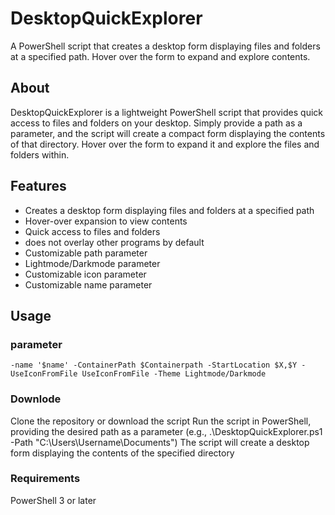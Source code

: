 # DesktopQuickExplorer
A PowerShell script that creates a desktop form displaying files and folders at a specified path. Hover over the form to expand and explore contents.
## About

DesktopQuickExplorer is a lightweight PowerShell script that provides quick access to files and folders on your desktop.
Simply provide a path as a parameter, and the script will create a compact form displaying the contents of that directory.
Hover over the form to expand it and explore the files and folders within.

## Features
- Creates a desktop form displaying files and folders at a specified path
- Hover-over expansion to view contents
- Quick access to files and folders
- does not overlay other programs by default
- Customizable path parameter
- Lightmode/Darkmode parameter
- Customizable icon parameter
- Customizable name parameter

## Usage

### parameter
```
-name '$name' -ContainerPath $Containerpath -StartLocation $X,$Y -UseIconFromFile UseIconFromFile -Theme Lightmode/Darkmode
```

### Downlode
Clone the repository or download the script
Run the script in PowerShell, providing the desired path as a parameter (e.g., .\DesktopQuickExplorer.ps1 -Path "C:\Users\Username\Documents")
The script will create a desktop form displaying the contents of the specified directory

### Requirements
PowerShell 3 or later
